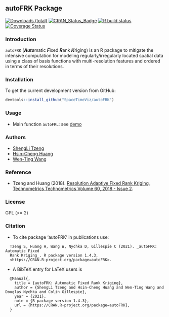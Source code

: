 ## autoFRK Package
  [![Downloads (total)](https://cranlogs.r-pkg.org/badges/grand-total/autoFRK?color=brightgreen)](https://www.r-pkg.org/pkg/autoFRK)
  [![CRAN_Status_Badge](https://www.r-pkg.org/badges/version/autoFRK?color=green)](https://cran.r-project.org/package=autoFRK)
  [![R build status](https://github.com/SpaceTimeViz/autoFRK/workflows/R-CMD-check/badge.svg)](https://github.com/SpaceTimeViz/autoFRK/actions)
  [![Coverage Status](https://codecov.io/gh/SpaceTimeViz/autoFRK/graph/badge.svg?token=Ew6qiAxBaO)](https://codecov.io/github/SpaceTimeViz/autoFRK?branch=master)
  

### Introduction
`autoFRK` (***Auto***matic ***F***ixed ***R***ank ***K***riging) is an R package to mitigate the intensive computation for modeling regularly/irregularly located spatial data using a class of basis functions with multi-resolution features and ordered in terms of their resolutions. 


### Installation
To get the current development version from GitHub:

```r
devtools::install_github("SpaceTimeViz/autoFRK")
```

### Usage
- Main function `autoFRL`: see [demo](https://SpaceTimeViz.github.io/autoFRK/reference/autoFRK.html#examples)


### Authors
- [ShengLi Tzeng](https://math.nsysu.edu.tw/p/405-1183-189657,c959.php?Lang=en)
- [Hsin-Cheng Huang](http://www.stat.sinica.edu.tw/hchuang/ "Hsin-Cheng Huang")
- [Wen-Ting Wang](https://www.linkedin.com/in/wen-ting-wang-6083a17b "Wen-Ting Wang")

### Reference
- Tzeng and Huang (2018). [Resolution Adaptive Fixed Rank Kriging, Technometrics Technometrics 
Volume 60, 2018 - Issue 2](https://www.tandfonline.com/doi/abs/10.1080/00401706.2017.1345701?journalCode=utch20). 

### License
  GPL (>= 2)

### Citation
- To cite package ‘autoFRK’ in publications use:
```
  Tzeng S, Huang H, Wang W, Nychka D, Gillespie C (2021). _autoFRK: Automatic Fixed
  Rank Kriging_. R package version 1.4.3,
  <https://CRAN.R-project.org/package=autoFRK>.
```

- A BibTeX entry for LaTeX users is
```
  @Manual{,
    title = {autoFRK: Automatic Fixed Rank Kriging},
    author = {ShengLi Tzeng and Hsin-Cheng Huang and Wen-Ting Wang and Douglas Nychka and Colin Gillespie},
    year = {2021},
    note = {R package version 1.4.3},
    url = {https://CRAN.R-project.org/package=autoFRK},
  }
```
